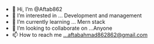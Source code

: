 - 👋 Hi, I’m @Aftab862
- 👀 I’m interested in ... Development and management 
- 🌱 I’m currently learning ... Mern stack 
- 💞️ I’m looking to collaborate on ...Anyone
- 📫 How to reach me ...aftabahmad862862@gmail.com

<!---
Aftab862/Aftab862 is a ✨ special ✨ repository because its `README.md` (this file) appears on your GitHub profile.
You can click the Preview link to take a look at your changes.
--->
